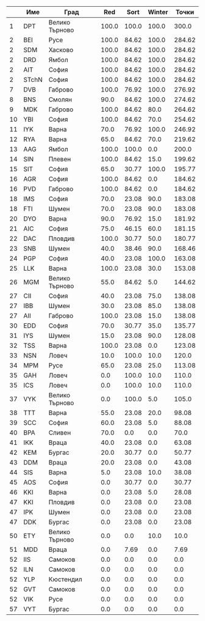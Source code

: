 | |Име|Град|Red|Sort|Winter|Точки|
|---|---|---|---|---|---|---|
|1|DPT|Велико Търново|100.0|100.0|100.0|300.0|
|2|BEI|Русе|100.0|84.62|100.0|284.62|
|2|SDM|Хасково|100.0|84.62|100.0|284.62|
|2|DRD|Ямбол|100.0|84.62|100.0|284.62|
|2|AIT|София|100.0|84.62|100.0|284.62|
|2|STchN|София|100.0|84.62|100.0|284.62|
|7|DVB|Габрово|100.0|76.92|100.0|276.92|
|8|BNS|Смолян|90.0|84.62|100.0|274.62|
|9|MDK|Габрово|100.0|84.62|80.0|264.62|
|10|YBI|София|100.0|84.62|70.0|254.62|
|11|IYK|Варна|70.0|76.92|100.0|246.92|
|12|RYA|Варна|65.0|84.62|70.0|219.62|
|13|AAG|Ямбол|100.0|100.0|0.0|200.0|
|14|SIN|Плевен|100.0|84.62|15.0|199.62|
|15|SIT|София|65.0|30.77|100.0|195.77|
|16|AGR|София|100.0|84.62|0.0|184.62|
|16|PVD|Габрово|100.0|84.62|0.0|184.62|
|18|IMS|София|70.0|23.08|90.0|183.08|
|18|FTI|Шумен|70.0|23.08|90.0|183.08|
|20|DYO|Варна|90.0|76.92|15.0|181.92|
|21|AIC|София|75.0|46.15|60.0|181.15|
|22|DAC|Пловдив|100.0|30.77|50.0|180.77|
|23|SNB|Шумен|40.0|38.46|90.0|168.46|
|24|PGP|София|40.0|23.08|100.0|163.08|
|25|LLK|Варна|100.0|23.08|30.0|153.08|
|26|MGM|Велико Търново|55.0|84.62|5.0|144.62|
|27|CII|София|40.0|23.08|75.0|138.08|
|27|IBB|Шумен|30.0|23.08|85.0|138.08|
|27|AII|Габрово|100.0|23.08|15.0|138.08|
|30|EDD|София|70.0|30.77|35.0|135.77|
|31|IYS|Шумен|15.0|23.08|90.0|128.08|
|32|TSS|Варна|100.0|23.08|0.0|123.08|
|33|NSN|Ловеч|10.0|100.0|10.0|120.0|
|34|MPM|Русе|65.0|23.08|25.0|113.08|
|35|GAH|Ловеч|0.0|100.0|10.0|110.0|
|35|ICS|Ловеч|0.0|100.0|10.0|110.0|
|37|VYK|Велико Търново|0.0|100.0|5.0|105.0|
|38|TTT|Варна|55.0|23.08|20.0|98.08|
|39|SCC|София|60.0|23.08|5.0|88.08|
|40|BPA|Сливен|70.0|0.0|0.0|70.0|
|41|IKK|Враца|40.0|23.08|0.0|63.08|
|42|KEM|Бургас|20.0|30.77|0.0|50.77|
|43|DDM|Враца|20.0|23.08|0.0|43.08|
|44|SIS|Варна|5.0|23.08|10.0|38.08|
|45|AOS|София|0.0|30.77|0.0|30.77|
|46|KKI|Варна|0.0|23.08|5.0|28.08|
|47|KKI|Пловдив|0.0|23.08|0.0|23.08|
|47|IPK|Шумен|0.0|23.08|0.0|23.08|
|47|DDK|Бургас|0.0|23.08|0.0|23.08|
|50|ETY|Велико Търново|0.0|0.0|10.0|10.0|
|51|MDD|Враца|0.0|7.69|0.0|7.69|
|52|IIS|Самоков|0.0|0.0|0.0|0.0|
|52|ILN|Самоков|0.0|0.0|0.0|0.0|
|52|YLP|Кюстендил|0.0|0.0|0.0|0.0|
|52|GVT|Самоков|0.0|0.0|0.0|0.0|
|52|VIK|Русе|0.0|0.0|0.0|0.0|
|57|VYT|Бургас|0.0|0.0|0.0|0.0|
